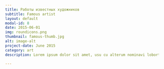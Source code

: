 ```yaml
---
title: Работы известных художников
subtitle: Famous artist
layout: default
modal-id: 8
date: 2015-06-01
img: roundicons.png
thumbnail: famous-thumb.jpg
alt: image-alt
project-date: June 2015
category: art
description: Lorem ipsum dolor sit amet, usu cu alterum nominavi lobortis. At duo novum diceret. Tantas apeirian vix et, usu sanctus postulant inciderint ut, populo diceret necessitatibus in vim. Cu eum dicam feugiat noluisse.

---
```

